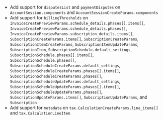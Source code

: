 * Add support for `disputesList` and `paymentDisputes` on `AccountSession.components` and `AccountSessionCreateParams.components`
* Add support for `billingThresholds` on `InvoiceCreatePreviewParams.schedule_details.phases[].items[]`, `InvoiceCreatePreviewParams.schedule_details.phases[]`, `InvoiceCreatePreviewParams.subscription_details.items[]`, `SubscriptionCreateParams.items[]`, `SubscriptionCreateParams`, `SubscriptionItemCreateParams`, `SubscriptionItemUpdateParams`, `SubscriptionItem`, `SubscriptionSchedule.default_settings`, `SubscriptionSchedule.phases[].items[]`, `SubscriptionSchedule.phases[]`, `SubscriptionScheduleCreateParams.default_settings`, `SubscriptionScheduleCreateParams.phases[].items[]`, `SubscriptionScheduleCreateParams.phases[]`, `SubscriptionScheduleUpdateParams.default_settings`, `SubscriptionScheduleUpdateParams.phases[].items[]`, `SubscriptionScheduleUpdateParams.phases[]`, `SubscriptionUpdateParams.items[]`, `SubscriptionUpdateParams`, and `Subscription`
* Add support for `metadata` on `tax.CalculationCreateParams.line_items[]` and `tax.CalculationLineItem`